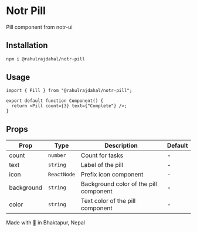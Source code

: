 # Notr Pill

Pill component from notr-ui

## Installation

```bash
npm i @rahulrajdahal/notr-pill
```

## Usage

```tsx
import { Pill } from "@rahulrajdahal/notr-pill";

export default function Component() {
  return <Pill count={3} text={"Complete"} />;
}
```

## Props

| Prop       | Type        | Description                            | Default |
| ---------- | ----------- | -------------------------------------- | ------- |
| count      | `number`    | Count for tasks                        | -       |
| text       | `string`    | Label of the pill                      | -       |
| icon       | `ReactNode` | Prefix icon component                  | -       |
| background | `string`    | Background color of the pill component | -       |
| color      | `string`    | Text color of the pill component       | -       |

Made with 💝 in Bhaktapur, Nepal

